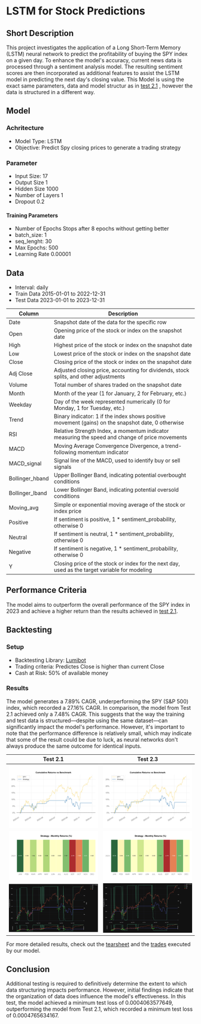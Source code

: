 # LSTM for Stock Predictions

## Short Description
This project investigates the application of a Long Short-Term Memory (LSTM) neural network to predict the profitability of buying the SPY index on a given day. To enhance the model's accuracy, current news data is processed through a sentiment analysis model. The resulting sentiment scores are then incorporated as additional features to assist the LSTM model in predicting the next day's closing value.
This Model is using the exact same parameters, data and model structur as in [test 2.1](../Test2.1%20-%20News%20LSTM/README.md)
, however the data is structured in a different way.
## Model
### Achritecture
- Model Type: LSTM
- Objective: Predict Spy closing prices to generate a trading strategy
### Parameter
- Input Size: 17
- Output Size 1
- Hidden Size 1000
- Number of Layers 1
- Dropout 0.2
#### Training Parameters
- Number of Epochs Stops after 8 epochs without getting better
- batch_size: 1
- seq_lenght: 30
- Max Epochs: 500
- Learning Rate 0.00001
## Data
- Interval: daily
- Train Data 2015-01-01 to 2022-12-31
- Test Data 2023-01-01 to 2023-12-31

| Column            | Description                                                                                             |
|-------------------|---------------------------------------------------------------------------------------------------------|
| Date              | Snapshot date of the data for the specific row                                                          |
| Open              | Opening price of the stock or index on the snapshot date                                                |
| High              | Highest price of the stock or index on the snapshot date                                                |
| Low               | Lowest price of the stock or index on the snapshot date                                                 |
| Close             | Closing price of the stock or index on the snapshot date                                                |
| Adj Close         | Adjusted closing price, accounting for dividends, stock splits, and other adjustments                   |
| Volume            | Total number of shares traded on the snapshot date                                                    |
| Month             | Month of the year (1 for January, 2 for February, etc.)                                                |
| Weekday           | Day of the week represented numerically (0 for Monday, 1 for Tuesday, etc.)                             |
| Trend             | Binary indicator: 1 if the index shows positive movement (gains) on the snapshot date, 0 otherwise      |
| RSI               | Relative Strength Index, a momentum indicator measuring the speed and change of price movements          |
| MACD              | Moving Average Convergence Divergence, a trend-following momentum indicator                             |
| MACD_signal       | Signal line of the MACD, used to identify buy or sell signals                                          |
| Bollinger_hband   | Upper Bollinger Band, indicating potential overbought conditions                                       |
| Bollinger_lband   | Lower Bollinger Band, indicating potential oversold conditions                                         |
| Moving_avg        | Simple or exponential moving average of the stock or index price                                       |
| Positive          | If sentiment is positive, 1 * sentiment_probability, otherwise 0                                        |
| Neutral           | If sentiment is neutral, 1 * sentiment_probability, otherwise 0                                         |
| Negative          | If sentiment is negative, 1 * sentiment_probability, otherwise 0                                        |
| Y                 | Closing price of the stock or index for the next day, used as the target variable for modeling          |


## Performance Criteria
The model aims to outperform the overall performance of the SPY index in 2023 and achieve a higher return than the results achieved in [test 2.1](../Test2.1%20-%20News%20LSTM/README.md).
## Backtesting
### Setup
- Backtesting Library: [Lumibot](https://lumibot.lumiwealth.com/index.html)
- Trading criteria: Predictes Close is higher than current Close
- Cash at Risk: 50% of available money
### Results
The model generates a 7.89% CAGR, underperforming the SPY (S&P 500) index, which recorded a 27.16% CAGR. In comparison, the model from Test 2.1 achieved only a 7.48% CAGR. This suggests that the way the training and test data is structured—despite using the same dataset—can significantly impact the model's performance. However, it's important to note that the performance difference is relatively small, which may indicate that some of the result could be due to luck, as neural networks don't always produce the same outcome for identical inputs.

| Test 2.1 | Test 2.3 |
|----- | ------ |
| ![comulative return](../Test2.1%20-%20News%20LSTM/images/com_return_test2.1.png)| ![comulative return](images/com_return_Test2.3.png) |
| ![monthly returns](../Test2.1%20-%20News%20LSTM/images/monthly_return_test2.1.png) | ![monthly returns](images/monthly_returns_test2.3.png) |
| ![monthly returns](../Test2.1%20-%20News%20LSTM/images/trades_test2.1.png) | ![monthly returns](images/trades_test2.3.png) |

For more detailed results, check out the [tearsheet](results/tearsheet.html) and the [trades](results/trades.html) executed by our model.

## Conclusion
Additional testing is required to definitively determine the extent to which data structuring impacts performance. However, initial findings indicate that the organization of data does influence the model's effectiveness. In this test, the model achieved a minimum test loss of 0.0004063577649, outperforming the model from Test 2.1, which recorded a minimum test loss of 0.0004765634167.
